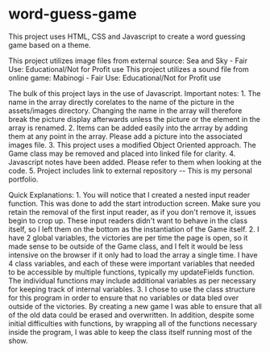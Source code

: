# word-guess-game
This project uses HTML, CSS and Javascript to create a word guessing game based on a theme.

This project utilizes image files from external source: Sea and Sky - Fair Use: Educational/Not for Profit use
This project utilizes a sound file from online game: Mabinogi - Fair Use: Educational/Not for Profit use

The bulk of this project lays in the use of Javascript.
Important notes:
    1. The name in the array directly corelates to the name of the picture in the assets/images directory. Changing the name in the array will therefore break the picture display afterwards unless the picture or the element in the array is renamed.
    2. Items can be added easily into the arrray by adding them at any point in the array. Please add a picture into the associated images file.
    3. This project uses a modified Object Oriented approach. The Game class may be removed and placed into linked file for clarity.
    4. Javascript notes have been added. Please refer to them when looking at the code.
    5. Project includes link to external repository -- This is my personal portfolio.

Quick Explanations:
    1. You will notice that I created a nested input reader function. This was done to add the start introduction screen. Make sure you retain the removal of the first input reader, as if you don't remove it, issues begin to crop up. These input readers didn't want to behave in the class itself, so I left them on the bottom as the instantiation of the Game itself.
    2. I have 2 global variables, the victories are per time the page is open, so it made sense to be outside of the Game class, and I felt it would be less intensive on the browser if it only had to load the array a single time. I have 4 class variables, and each of these were important variables that needed to be accessible by multiple functions, typically my updateFields function. The individual functions may include additional variables as per necessary for keeping track of internal variables.
    3. I chose to use the class structure for this program in order to ensure that no variables or data bled over outside of the victories. By creating a new game I was able to ensure that all of the old data could be erased and overwritten. In addition, despite some initial difficulties with functions, by wrapping all of the functions necessary inside the program, I was able to keep the class itself running most of the show.
